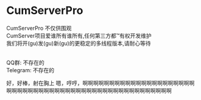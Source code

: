 # CumServerPro
CumServerPro 不仅供围观<br>
CumServer项目爱谁所有谁所有,任何第三方都™有权开发维护<br>
我们将开(gu)发(gu)新(gu)的更稳定的多线程版本,请耐心等待<br><br>

QQ群: 不存在的<br>
Telegram: 不存在的

好，好棒，射在胸上
嗯，哼哼，啊啊啊啊啊啊啊啊啊啊啊啊啊啊啊啊啊啊啊啊啊啊啊啊啊啊啊啊啊啊啊啊啊啊啊啊啊啊啊啊啊啊啊啊啊啊啊啊啊啊啊啊
